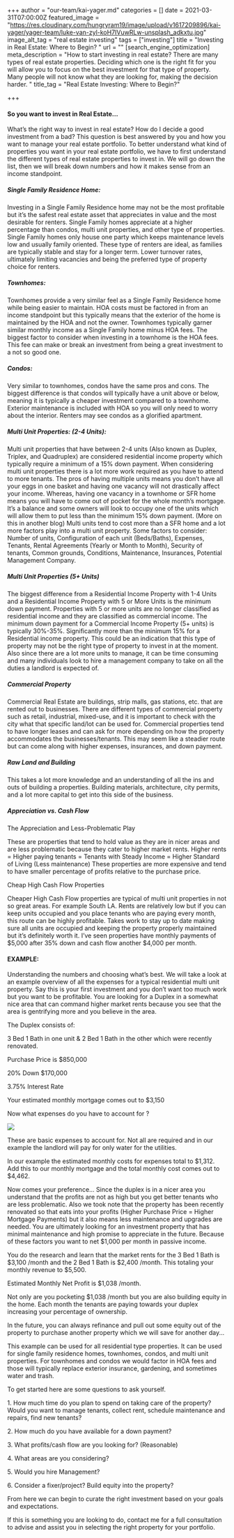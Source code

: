 +++
author = "our-team/kai-yager.md"
categories = []
date = 2021-03-31T07:00:00Z
featured_image = "https://res.cloudinary.com/hungryram19/image/upload/v1617209896/kai-yager/yager-team/luke-van-zyl-koH7IVuwRLw-unsplash_adkxtu.jpg"
image_alt_tag = "real estate investing"
tags = ["investing"]
title = "Investing in Real Estate: Where to Begin? "
url = ""
[search_engine_optimization]
meta_description = "How to start investing in real estate? There are many types of real estate properties. Deciding which one is the right fit for you will allow you to focus on the best investment for that type of property. Many people will not know what they are looking for, making the decision harder. "
title_tag = "Real Estate Investing: Where to Begin?"

+++
#### **So you want to invest in Real Estate…**

What’s the right way to invest in real estate? How do I decide a good investment from a bad? This question is best answered by you and how you want to manage your real estate portfolio. To better understand what kind of properties you want in your real estate portfolio, we have to first understand the different types of real estate properties to invest in. We will go down the list, then we will break down numbers and how it makes sense from an income standpoint.

##### Single Family Residence Home:

Investing in a Single Family Residence home may not be the most profitable but it’s the safest real estate asset that appreciates in value and the most desirable for renters. Single Family homes appreciate at a higher percentage than condos, multi unit properties, and other type of properties. Single Family homes only house one party which keeps maintenance levels low and usually family oriented. These type of renters are ideal, as families are typically stable and stay for a longer term. Lower turnover rates, ultimately limiting vacancies and being the preferred type of property choice for renters.

##### Townhomes:

Townhomes provide a very similar feel as a Single Family Residence home while being easier to maintain. HOA costs must be factored in from an income standpoint but this typically means that the exterior of the home is maintained by the HOA and not the owner. Townhomes typically garner similar monthly income as a Single Family home minus HOA fees. The biggest factor to consider when investing in a townhome is the HOA fees. This fee can make or break an investment from being a great investment to a not so good one.

##### Condos:

Very similar to townhomes, condos have the same pros and cons. The biggest difference is that condos will typically have a unit above or below, meaning it is typically a cheaper investment compared to a townhome. Exterior maintenance is included with HOA so you will only need to worry about the interior. Renters may see condos as a glorified apartment.

##### Multi Unit Properties: (2-4 Units):

Multi unit properties that have between 2-4 units (Also known as Duplex, Triplex, and Quadruplex) are considered residential income property which typically require a minimum of a 15% down payment. When considering multi unit properties there is a lot more work required as you have to attend to more tenants. The pros of having multiple units means you don’t have all your eggs in one basket and having one vacancy will not drastically affect your income. Whereas, having one vacancy in a townhome or SFR home means you will have to come out of pocket for the whole month’s mortgage. It’s a balance and some owners will look to occupy one of the units which will allow them to put less than the minimum 15% down payment. (More on this in another blog) Multi units tend to cost more than a SFR home and a lot more factors play into a multi unit property. Some factors to consider: Number of units, Configuration of each unit (Beds/Baths), Expenses, Tenants, Rental Agreements (Yearly or Month to Month), Security of tenants, Common grounds, Conditions, Maintenance, Insurances, Potential Management Company.

##### Multi Unit Properties (5+ Units)

The biggest difference from a Residential Income Property with 1-4 Units and a Residential Income Property with 5 or More Units is the minimum down payment. Properties with 5 or more units are no longer classified as residential income and they are classified as commercial income. The minimum down payment for a Commercial Income Property (5+ units) is typically 30%-35%. Significantly more than the minimum 15% for a Residential income property. This could be an indication that this type of property may not be the right type of property to invest in at the moment. Also since there are a lot more units to manage, it can be time consuming and many individuals look to hire a management company to take on all the duties a landlord is expected of. 

##### Commercial Property

Commercial Real Estate are buildings, strip malls, gas stations, etc. that are rented out to businesses. There are different types of commercial property such as retail, industrial, mixed-use, and it is important to check with the city what that specific land/lot can be used for. Commercial properties tend to have longer leases and can ask for more depending on how the property accommodates the businesses/tenants. This may seem like a steadier route but can come along with higher expenses, insurances, and down payment.

##### Raw Land and Building

This takes a lot more knowledge and an understanding of all the ins and outs of building a properties. Building materials, architecture, city permits, and a lot more capital to get into this side of the business.

##### Appreciation vs. Cash Flow

The Appreciation and Less-Problematic Play

These are properties that tend to hold value as they are in nicer areas and are less problematic because they cater to higher market rents. Higher rents = Higher paying tenants = Tenants with Steady Income = Higher Standard of Living (Less maintenance) These properties are more expensive and tend to have smaller percentage of profits relative to the purchase price.

Cheap High Cash Flow Properties

Cheaper High Cash Flow properties are typical of multi unit properties in not so great areas. For example South LA. Rents are relatively low but if you can keep units occupied and you place tenants who are paying every month, this route can be highly profitable. Takes work to stay up to date making sure all units are occupied and keeping the property properly maintained but it’s definitely worth it. I’ve seen properties have monthly payments of $5,000 after 35% down and cash flow another $4,000 per month.

#### EXAMPLE:

Understanding the numbers and choosing what’s best. We will take a look at an example overview of all the expenses for a typical residential multi unit property. Say this is your first investment and you don’t want too much work but you want to be profitable. You are looking for a Duplex in a somewhat nice area that can command higher market rents because you see that the area is gentrifying more and you believe in the area.

The Duplex consists of:

3 Bed 1 Bath in one unit & 2 Bed 1 Bath in the other which were recently renovated.

Purchase Price is $850,000

20% Down $170,000

3\.75% Interest Rate

Your estimated monthly mortgage comes out to $3,150

Now what expenses do you have to account for ?

![](https://res.cloudinary.com/hungryram19/image/upload/v1617210150/kai-yager/yager-team/Screen_Shot_2021-03-30_at_4.49.27_PM_dimi3j.png)

These are basic expenses to account for. Not all are required and in our example the landlord will pay for only water for the utilities.

In our example the estimated monthly costs for expenses total to $1,312. Add this to our monthly mortgage and the total monthly cost comes out to $4,462.

Now comes your preference... Since the duplex is in a nicer area you understand that the profits are not as high but you get better tenants who are less problematic. Also we took note that the property has been recently renovated so that eats into your profits (Higher Purchase Price = Higher Mortgage Payments) but it also means less maintenance and upgrades are needed. You are ultimately looking for an investment property that has minimal maintenance and high promise to appreciate in the future. Because of these factors you want to net $1,000 per month in passive income.

You do the research and learn that the market rents for the 3 Bed 1 Bath is $3,100 /month and the 2 Bed 1 Bath is $2,400 /month. This totaling your monthly revenue to $5,500.

Estimated Monthly Net Profit is $1,038 /month.

Not only are you pocketing $1,038 /month but you are also building equity in the home. Each month the tenants are paying towards your duplex increasing your percentage of ownership.

In the future, you can always refinance and pull out some equity out of the property to purchase another property which we will save for another day...

This example can be used for all residential type properties. It can be used for single family residence homes, townhomes, condos, and multi unit properties. For townhomes and condos we would factor in HOA fees and those will typically replace exterior insurance, gardening, and sometimes water and trash.

To get started here are some questions to ask yourself.

1\. How much time do you plan to spend on taking care of the property? Would you want to manage tenants, collect rent, schedule maintenance and repairs, find new tenants?

2\. How much do you have available for a down payment?

3\. What profits/cash flow are you looking for? (Reasonable)

4\. What areas are you considering?

5\. Would you hire Management?

6\. Consider a fixer/project? Build equity into the property?

From here we can begin to curate the right investment based on your goals and expectations.

If this is something you are looking to do, contact me for a full consultation to advise and assist you in selecting the right property for your portfolio.